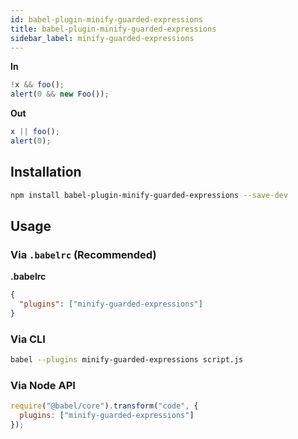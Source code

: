 ```yaml
---
id: babel-plugin-minify-guarded-expressions
title: babel-plugin-minify-guarded-expressions
sidebar_label: minify-guarded-expressions
---
```


**In**

```javascript
!x && foo();
alert(0 && new Foo());
```

**Out**

```javascript
x || foo();
alert(0);
```

## Installation

```sh
npm install babel-plugin-minify-guarded-expressions --save-dev
```

## Usage

### Via `.babelrc` (Recommended)

**.babelrc**

```json
{
  "plugins": ["minify-guarded-expressions"]
}
```

### Via CLI

```sh
babel --plugins minify-guarded-expressions script.js
```

### Via Node API

```javascript
require("@babel/core").transform("code", {
  plugins: ["minify-guarded-expressions"]
});
```

